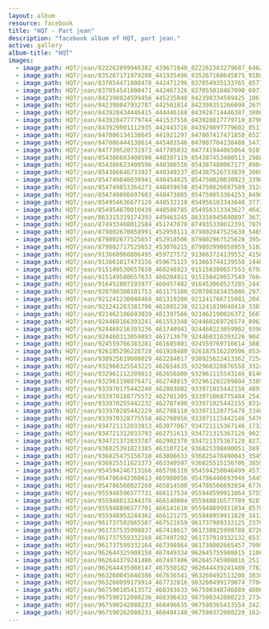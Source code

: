 ```yaml
---
layout: album
resource: facebook
title: "HQT - Part jean"
description: "facebook album of HQT, part jean."
active: gallery
album-title: "HQT"
images:
  - image_path: HQT/jean/822262099946382_439671040_822262383279687_6462699444833950246_n.jpg
  - image_path: HQT/jean/835267171979208_441935496_835267168645875_9180704116825136647_n.jpg
  - image_path: HQT/jean/837054471800478_442471296_837054935133765_8577576849802290980_n.jpg
  - image_path: HQT/jean/837054541800471_442467326_837055018467090_6971714122634190472_n.jpg
  - image_path: HQT/jean/842398024599456_445235048_842398334599425_1061629623079599205_n.jpg
  - image_path: HQT/jean/842398047932787_442501814_842398351266090_2679069323704468710_n.jpg
  - image_path: HQT/jean/843928434446415_444446168_843928714446387_3806675120082052958_n.jpg
  - image_path: HQT/jean/843928477779744_441537556_843928817779710_8796130451964433797_n.jpg
  - image_path: HQT/jean/843929901112935_442443716_843929897779602_8511483831788085163_n.jpg
  - image_path: HQT/jean/847006134138645_441921297_847007417471850_6527498296634562582_n.jpg
  - image_path: HQT/jean/847006444138614_445403546_847007704138488_5473832404632014973_n.jpg
  - image_path: HQT/jean/847739520731973_447785032_847741944065064_9101549404228770739_n.jpg
  - image_path: HQT/jean/854386603400598_448397119_854387453400513_2988705390434815811_n.jpg
  - image_path: HQT/jean/854386623400596_448380516_854387480067177_8904074919406011557_n.jpg
  - image_path: HQT/jean/854386646733927_448349337_854387526733839_3069489334108792545_n.jpg
  - image_path: HQT/jean/854749840030941_448454025_854750020030923_3396990994728132039_n.jpg
  - image_path: HQT/jean/854749853364273_448459658_854750026697589_312408836488033083_n.jpg
  - image_path: HQT/jean/854749886697603_448473085_854750053364253_8490533224169033383_n.jpg
  - image_path: HQT/jean/854954636677128_448532118_854956103343648_3773245376126648476_n.jpg
  - image_path: HQT/jean/854954870010438_448588785_854956313343627_464281869367487434_n.jpg
  - image_path: HQT/jean/863315319174393_449463245_863316945840897_3672244576659625449_n.jpg
  - image_path: HQT/jean/874933408012584_451747070_874935338012391_7876704149972887365_n.jpg
  - image_path: HQT/jean/879802670858991_452958111_879802947525630_5469737902585626166_n.jpg
  - image_path: HQT/jean/879802677525657_452918506_879802967525628_3954625728596130071_n.jpg
  - image_path: HQT/jean/879802717525653_453076215_879802990858959_5103717834834103913_n.jpg
  - image_path: HQT/jean/913660960806495_459727572_913663724139552_4150569894257869710_n.jpg
  - image_path: HQT/jean/913661017473156_459675125_913663744139550_144828940750970407_n.jpg
  - image_path: HQT/jean/915149530657638_460246923_915150380657553_6793274612448984458_n.jpg
  - image_path: HQT/jean/915149580657633_460204911_915150420657549_7664640457639292636_n.jpg
  - image_path: HQT/jean/916452807193977_460457402_916453060527285_2441772869544919384_n.jpg
  - image_path: HQT/jean/920708380101753_461175100_920708383435086_2973745070067635827_n.jpg
  - image_path: HQT/jean/921241230048468_461319200_921241766715081_2041247626663391495_n.jpg
  - image_path: HQT/jean/921241283381796_461085238_921241810048410_3301259844529393572_n.jpg
  - image_path: HQT/jean/921462186693039_461397566_921462190026372_5667305687812813721_n.jpg
  - image_path: HQT/jean/924460166393241_461553348_924460169726574_8963298497210795055_n.jpg
  - image_path: HQT/jean/924460216393236_461740941_924460223059902_939066036139066922_n.jpg
  - image_path: HQT/jean/924460313059893_461713679_924460316393226_9047812350056549493_n.jpg
  - image_path: HQT/jean/924559766383281_461685001_924559769716614_3881712419086855031_n.jpg
  - image_path: HQT/jean/926185296220728_461928480_926187516220506_8534720047749736497_n.jpg
  - image_path: HQT/jean/930925619080029_462284017_930925622413362_7254590614262956720_n.jpg
  - image_path: HQT/jean/932960325543225_462654635_932960328876558_3324200894792948860_n.jpg
  - image_path: HQT/jean/932961112209813_462656800_932961115543146_8146292329537119630_n.jpg
  - image_path: HQT/jean/932961198876471_462748815_932961202209804_338938813842377506_n.jpg
  - image_path: HQT/jean/933970175442240_462803802_933971015442156_4893647695255292646_n.jpg
  - image_path: HQT/jean/933970188775572_462701305_933971068775484_2541640676110575564_n.jpg
  - image_path: HQT/jean/933970255442232_462707490_933971025442155_8314421232390259176_n.jpg
  - image_path: HQT/jean/933970285442229_462708110_933971128775478_3340773296521178569_n.jpg
  - image_path: HQT/jean/933970328775558_462760956_933971115442146_5476160707839810271_n.jpg
  - image_path: HQT/jean/934721112033813_463077067_934721115367146_1732792629043850339_n.jpg
  - image_path: HQT/jean/934721312033793_462751613_934721315367126_9023555804369805710_n.jpg
  - image_path: HQT/jean/934721372033787_462902370_934721375367120_8272302807057795955_n.jpg
  - image_path: HQT/jean/936825391823385_463107214_936825398490051_3897800157938359836_n.jpg
  - image_path: HQT/jean/936825475156710_463086633_936825478490043_3545257883014187145_n.jpg
  - image_path: HQT/jean/936825511823373_463340597_936825515156706_3859240649463743976_n.jpg
  - image_path: HQT/jean/954594246713166_465706110_954594250046499_4573059901919387092_n.jpg
  - image_path: HQT/jean/954786443360613_465980056_954786446693946_5445160321608695006_n.jpg
  - image_path: HQT/jean/954786560027268_465814500_954786566693934_6776739539647000985_n.jpg
  - image_path: HQT/jean/955948596577731_466117534_955948599911064_5755582962289620018_n.jpg
  - image_path: HQT/jean/955948813244376_466140004_955948816577709_928745662885327727_n.jpg
  - image_path: HQT/jean/955948896577701_466141610_955948899911034_8570043101849656580_n.jpg
  - image_path: HQT/jean/955948953244362_466121275_955948959911028_3412618989792307224_n.jpg
  - image_path: HQT/jean/961737502665507_467521659_961737989332125_237036028377072554_n.jpg
  - image_path: HQT/jean/961737535998837_467418617_961738025998788_872644853256700947_n.jpg
  - image_path: HQT/jean/961737559332168_467497202_961737919332132_6533701773795919722_n.jpg
  - image_path: HQT/jean/961737599332164_467398064_961738002665457_7999807494150019869_n.jpg
  - image_path: HQT/jean/962644325908158_467449334_962645755908015_1106635831550905004_n.jpg
  - image_path: HQT/jean/962644379241486_467497406_962645745908016_2511930133124344003_n.jpg
  - image_path: HQT/jean/962644435908147_467550182_962644439241480_7762144161578117253_n.jpg
  - image_path: HQT/jean/963260045846586_467636541_963260492513208_3830891333205530489_n.jpg
  - image_path: HQT/jean/963260099179914_467732816_963260499179874_7704958908135478163_n.jpg
  - image_path: HQT/jean/967590185413572_468393633_967590348746889_4806368451129395155_n.jpg
  - image_path: HQT/jean/967590212080236_468396433_967590342080223_2734246631006784711_n.jpg
  - image_path: HQT/jean/967590242080233_468496635_967590365413554_2423279999649443394_n.jpg
  - image_path: HQT/jean/967590262080231_468404148_967590372080220_1624476119100750610_n.jpg
---
```


